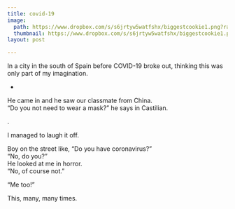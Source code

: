 ```yaml
---
title: covid-19
image: 
  path: https://www.dropbox.com/s/s6jrtyw5watfshx/biggestcookie1.png?raw=1
  thumbnail: https://www.dropbox.com/s/s6jrtyw5watfshx/biggestcookie1.png?raw=1
layout: post

---
```


In a city in the south of Spain before COVID-19 broke out, thinking this was only part of my imagination. 

<!--more-->

-

He came in and he saw our classmate from China. <br/>
“Do you not need to wear a mask?” he says in Castilian.

.

I managed to laugh it off. 

Boy on the street like, “Do you have coronavirus?” <br/>
“No, do you?” <br/>
He looked at me in horror.<br/>
“No, of course not.”

“Me too!”

This, many, many times. 

